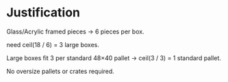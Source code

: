# Justification
Glass/Acrylic framed pieces → 6 pieces per box.

need ceil(18 / 6) = 3 large boxes.

Large boxes fit 3 per standard 48×40 pallet → ceil(3 / 3) = 1 standard pallet.

No oversize pallets or crates required.